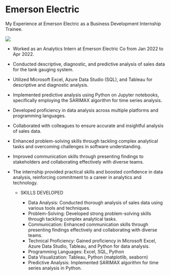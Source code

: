 # Emerson Electric
My Experience at Emerson Electric as a Business Development Internship Trainee.

<img src = "https://github.com/dhwani123s/Images/blob/main/logo___emerson.64e62eaf546a8.png.webp">

- Worked as an Analytics Intern at Emerson Electric Co from Jan 2022 to Apr 2022.
- Conducted descriptive, diagnostic, and predictive analysis of sales data for the tank gauging system.
- Utilized Microsoft Excel, Azure Data Studio (SQL), and Tableau for descriptive and diagnostic analysis.
- Implemented predictive analysis using Python on Jupyter notebooks, specifically employing the SARIMAX algorithm for time series analysis.
- Developed proficiency in data analysis across multiple platforms and programming languages.
- Collaborated with colleagues to ensure accurate and insightful analysis of sales data.
- Enhanced problem-solving skills through tackling complex analytical tasks and overcoming challenges in software understanding.
- Improved communication skills through presenting findings to stakeholders and collaborating effectively with diverse teams.
- The internship provided practical skills and boosted confidence in data analysis, reinforcing commitment to a career in analytics and technology.

  - SKILLS DEVELOPED


    - Data Analysis: Conducted thorough analysis of sales data using various tools and techniques.
    - Problem-Solving: Developed strong problem-solving skills through tackling complex analytical tasks.
    - Communication: Enhanced communication skills through presenting findings effectively and collaborating with diverse teams.
    - Technical Proficiency: Gained proficiency in Microsoft Excel, Azure Data Studio, Tableau, and Python for data analysis.
    - Programming Languages: Excel, SQL, Python
    - Data Visualization: Tableau, Python (matplotlib, seaborn)
    - Predictive Analysis: Implemented SARIMAX algorithm for time series analysis in Python.
